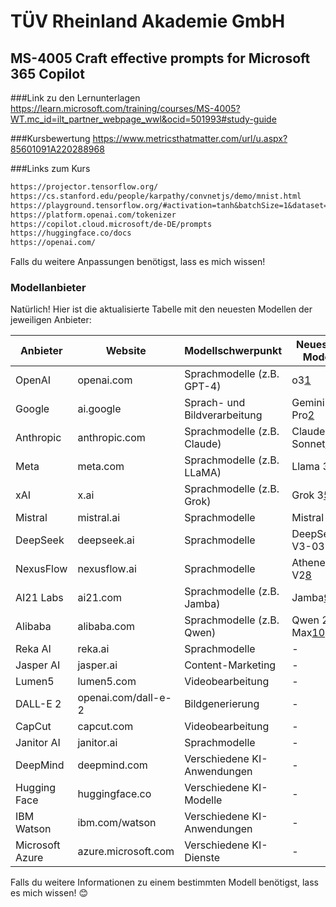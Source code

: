 # TÜV Rheinland Akademie GmbH
## MS-4005 Craft effective prompts for Microsoft 365 Copilot

###Link zu den Lernunterlagen
https://learn.microsoft.com/training/courses/MS-4005?WT.mc_id=ilt_partner_webpage_wwl&ocid=501993#study-guide

###Kursbewertung
https://www.metricsthatmatter.com/url/u.aspx?85601091A220288968

###Links zum Kurs


```markdown
https://projector.tensorflow.org/
https://cs.stanford.edu/people/karpathy/convnetjs/demo/mnist.html
https://playground.tensorflow.org/#activation=tanh&batchSize=1&dataset=gauss&regDataset=reg-plane&learningRate=0.03&regularizationRate=0&noise=0&networkShape=5&seed=0.57790&showTestData=false&discretize=false&percTrainData=10&x=true&y=false&xTimesY=false&xSquared=false&ySquared=false&cosX=false&sinX=false&cosY=false&sinY=false&collectStats=false&problem=classification&initZero=false&hideText=false
https://platform.openai.com/tokenizer
https://copilot.cloud.microsoft/de-DE/prompts
https://huggingface.co/docs
https://openai.com/
```

Falls du weitere Anpassungen benötigst, lass es mich wissen!

### Modellanbieter


Natürlich! Hier ist die aktualisierte Tabelle mit den neuesten Modellen der jeweiligen Anbieter:

| Anbieter          | Website                        | Modellschwerpunkt                | Neuestes Modell                   |
|-------------------|--------------------------------|----------------------------------|-----------------------------------|
| OpenAI            | openai.com | Sprachmodelle (z.B. GPT-4)       | o3[1](https://www.contentmanager.de/nachrichten/ki-modell-o3-was-steckt-dahinter/)                           |
| Google            | ai.google | Sprach- und Bildverarbeitung     | Gemini 2.5 Pro[2](https://www.it-boltwise.de/google-bringt-experimentelles-ki-modell-gemini-2-5-pro-fuer-alle-nutzer.html)              |
| Anthropic         | anthropic.com | Sprachmodelle (z.B. Claude)      | Claude 3.7 Sonnet[3](https://deinkikompass.de/blog/claude-37-sonnet-das-leistungsfaehigste-ki-modell-von-anthropic)            |
| Meta              | meta.com   | Sprachmodelle (z.B. LLaMA)       | Llama 3.3[4](https://neuroflash.com/de/llama3-3/)                    |
| xAI               | x.ai           | Sprachmodelle (z.B. Grok)        | Grok 3[5](https://ki-trainingszentrum.com/grok-3-von-xai-was-elon-musks-ki-besser-macht-oder-auch-nicht/)                      |
| Mistral           | mistral.ai | Sprachmodelle                    | Mistral 7B[6](https://www.schieb.de/mistral-europas-antwort-auf-ki-das-beste-large-language-model-aus-europa)                  |
| DeepSeek          | deepseek.ai | Sprachmodelle                    | DeepSeek-V3-0324[7](https://deepseekv3.org/de/download)            |
| NexusFlow         | nexusflow.ai | Sprachmodelle                    | Athene-V2[8](https://nexusflow.ai/blogs/athene-v2)                   |
| AI21 Labs         | ai21.com   | Sprachmodelle (z.B. Jamba)       | Jamba[9](https://www.ai21.com/blog/announcing-jamba/)                       |
| Alibaba           | alibaba.com | Sprachmodelle (z.B. Qwen)        | Qwen 2.5-Max[10](https://xpert.digital/ki-angriff-alibaba/)                |
| Reka AI           | reka.ai     | Sprachmodelle                    | -                                 |
| Jasper AI         | jasper.ai | Content-Marketing                | -                                 |
| Lumen5            | lumen5.com | Videobearbeitung                 | -                                 |
| DALL-E 2          | openai.com/dall-e-2 | Bildgenerierung                  | -                                 |
| CapCut            | capcut.com | Videobearbeitung                 | -                                 |
| Janitor AI        | janitor.ai | Sprachmodelle                    | -                                 |
| DeepMind          | deepmind.com | Verschiedene KI-Anwendungen      | -                                 |
| Hugging Face      | huggingface.co | Verschiedene KI-Modelle          | -                                 |
| IBM Watson        | ibm.com/watson | Verschiedene KI-Anwendungen      | -                                 |
| Microsoft Azure   | azure.microsoft.com | Verschiedene KI-Dienste          | -                                 |

Falls du weitere Informationen zu einem bestimmten Modell benötigst, lass es mich wissen! 😊




